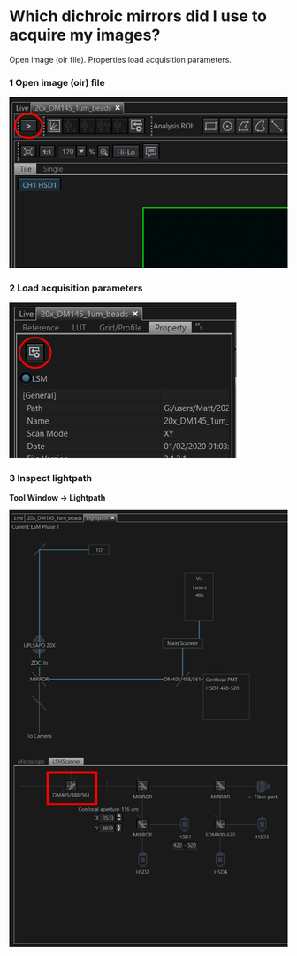 # Which dichroic mirrors did I use to acquire my images?

Open image (oir file).
Properties load acquisition parameters.



### 1 Open image (oir) file

![open side bar](img/open-side-bar.png)

### 2 Load acquisition parameters
![property tab](img/Property-tab.png)

### 3 Inspect lightpath

**Tool Window -> Lightpath**

![lightpath](img/lightpath.png)
